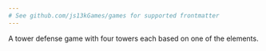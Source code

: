 ```yaml
---
# See github.com/js13kGames/games for supported frontmatter
---
```

A tower defense game with four towers each based on one of the elements.